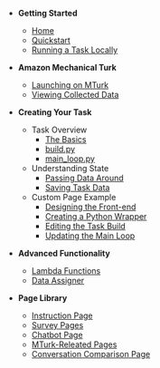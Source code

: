 <!-- docs/_sidebar.md -->

- **Getting Started**
    * [Home](/)
    * [Quickstart](quickstart.md)
    * [Running a Task Locally](runlocal.md)

- **Amazon Mechanical Turk**
    * [Launching on MTurk](mturk.md)
    * [Viewing Collected Data](viewdata.md)

- **Creating Your Task**
    - Task Overview
        * [The Basics](taskbasics.md)
        * [build.py](build.md)
        * [main_loop.py](temp.md)
    - Understanding State
        * [Passing Data Around](temp.md)
        * [Saving Task Data](savingdata.md)
    - Custom Page Example
        * [Designing the Front-end](temp.md)
        * [Creating a Python Wrapper](temp.md)
        * [Editing the Task Build](temp.md)
        * [Updating the Main Loop](temp.md)
    

- **Advanced Functionality**
    * [Lambda Functions](lambda.md)
    * [Data Assigner](dataloader.md)

- **Page Library**
    * [Instruction Page](temp.md)
    * [Survey Pages](temp.md)
    * [Chatbot Page](temp.md)
    * [MTurk-Releated Pages](temp.md)
    * [Conversation Comparison Page](temp.md)    